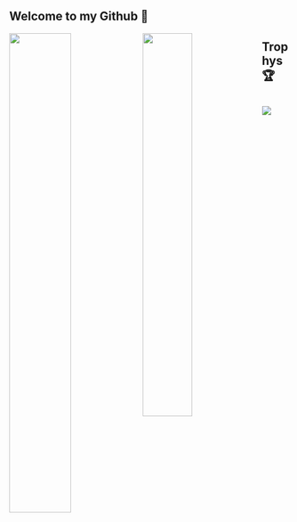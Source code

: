 <!-- Zeile 1: Statistikbilder -->
<div>
    <h2>Welcome to my Github 👋</h2>
    <img align="left" width="47%" src="https://github-readme-stats.vercel.app/api?username=Rapunzel-ware&show_icons=true&theme=dark" />
    <img align="left" width="42%" src="https://github-readme-stats.vercel.app/api/top-langs/?username=Rapunzel-ware&layout=compact&theme=dark" />
</div>

<!-- Zeile 2: Trophy-Text -->
<div>
    <h2>Trophys 🏆</h2>
    <br />
    <img src="https://github-profile-trophy.vercel.app/?username=Rapunzel-ware&no-bg=true&theme=gitdimmed" />
</div>


